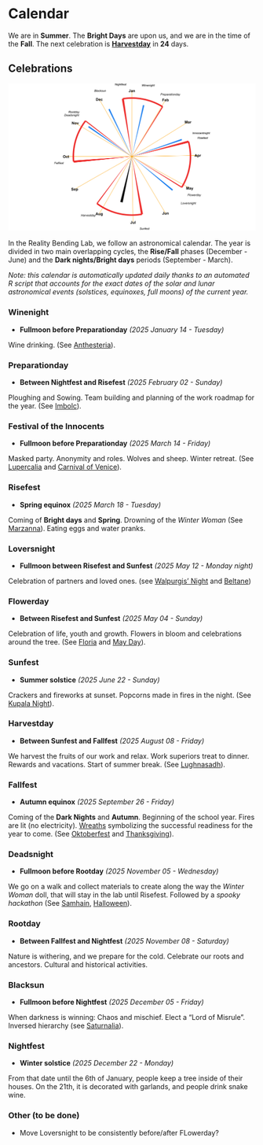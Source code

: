 
# Calendar

We are in **Summer**. The **Bright Days** are upon us, and we are in the
time of the **Fall**. The next celebration is
[**Harvestday**](https://github.com/RealityBending/Calendar#Harvestday)
in **24** days.

## Celebrations

![](calendar_plot-1.png)<!-- -->

In the Reality Bending Lab, we follow an astronomical calendar. The year
is divided in two main overlapping cycles, the **Rise/Fall** phases
(December - June) and the **Dark nights/Bright days** periods
(September - March).

*Note: this calendar is automatically updated daily thanks to an
automated R script that accounts for the exact dates of the solar and
lunar astronomical events (solstices, equinoxes, full moons) of the
current year.*

### Winenight

- **Fullmoon before Preparationday** *(2025 January 14 - Tuesday)*

Wine drinking. (See
[Anthesteria](https://en.wikipedia.org/wiki/Anthesteria)).

### Preparationday

- **Between Nightfest and Risefest** *(2025 February 02 - Sunday)*

Ploughing and Sowing. Team building and planning of the work roadmap for
the year. (See [Imbolc](https://en.wikipedia.org/wiki/Imbolc)).

### Festival of the Innocents

- **Fullmoon before Preparationday** *(2025 March 14 - Friday)*

Masked party. Anonymity and roles. Wolves and sheep. Winter retreat.
(See [Lupercalia](https://en.wikipedia.org/wiki/Lupercalia) and
[Carnival of Venice](https://en.wikipedia.org/wiki/Carnival_of_Venice)).

### Risefest

- **Spring equinox** *(2025 March 18 - Tuesday)*

Coming of **Bright days** and **Spring**. Drowning of the *Winter Woman*
(See
[Marzanna](https://wpna.fm/polish-traditions-the-drowning-of-marzanna/)).
Eating eggs and water pranks.

### Loversnight

- **Fullmoon between Risefest and Sunfest** *(2025 May 12 - Monday
  night)*

Celebration of partners and loved ones. (see [Walpurgis’
Night](https://en.wikipedia.org/wiki/Walpurgis_Night) and
[Beltane](https://en.wikipedia.org/wiki/Beltane))

### Flowerday

- **Between Risefest and Sunfest** *(2025 May 04 - Sunday)*

Celebration of life, youth and growth. Flowers in bloom and celebrations
around the tree. (See [Floria](https://en.wikipedia.org/wiki/Floralia)
and [May Day](https://en.wikipedia.org/wiki/May_Day)).

### Sunfest

- **Summer solstice** *(2025 June 22 - Sunday)*

Crackers and fireworks at sunset. Popcorns made in fires in the night.
(See [Kupala Night](https://en.wikipedia.org/wiki/Kupala_Night)).

### Harvestday

- **Between Sunfest and Fallfest** *(2025 August 08 - Friday)*

We harvest the fruits of our work and relax. Work superiors treat to
dinner. Rewards and vacations. Start of summer break. (See
[Lughnasadh](https://en.wikipedia.org/wiki/Lughnasadh)).

### Fallfest

- **Autumn equinox** *(2025 September 26 - Friday)*

Coming of the **Dark Nights** and **Autumn**. Beginning of the school
year. Fires are lit (no electricity).
[Wreaths](https://en.wikipedia.org/wiki/Do%C5%BCynki) symbolizing the
successful readiness for the year to come. (See
[Oktoberfest](https://en.wikipedia.org/wiki/Oktoberfest) and
[Thanksgiving](https://en.wikipedia.org/wiki/Thanksgiving)).

### Deadsnight

- **Fullmoon before Rootday** *(2025 November 05 - Wednesday)*

We go on a walk and collect materials to create along the way the
*Winter Woman* doll, that will stay in the lab until Risefest. Followed
by a *spooky hackathon* (See
[Samhain](https://en.wikipedia.org/wiki/Samhain),
[Halloween](https://en.wikipedia.org/wiki/Halloween)).

### Rootday

- **Between Fallfest and Nightfest** *(2025 November 08 - Saturday)*

Nature is withering, and we prepare for the cold. Celebrate our roots
and ancestors. Cultural and historical activities.

### Blacksun

- **Fullmoon before Nightfest** *(2025 December 05 - Friday)*

When darkness is winning: Chaos and mischief. Elect a “Lord of Misrule”.
Inversed hierarchy (see
[Saturnalia](https://en.wikipedia.org/wiki/Saturnalia)).

### Nightfest

- **Winter solstice** *(2025 December 22 - Monday)*

From that date until the 6th of January, people keep a tree inside of
their houses. On the 21th, it is decorated with garlands, and people
drink snake wine.

### Other (to be done)

- Move Loversnight to be consistently before/after FLowerday?
